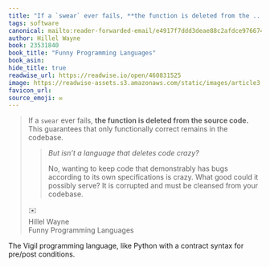 ```yaml
---
title: "If a `swear` ever fails, **the function is deleted from the ..."
tags: software
canonical: mailto:reader-forwarded-email/e4917f7ddd3deae88c2afdce976674d9
author: Hillel Wayne
book: 23531840
book_title: "Funny Programming Languages"
book_asin: 
hide_title: true
readwise_url: https://readwise.io/open/460831525
image: https://readwise-assets.s3.amazonaws.com/static/images/article3.5c705a01b476.png
favicon_url: 
source_emoji: ✉️
---
```


> If a `swear` ever fails, **the function is deleted from the source code.** This guarantees that only functionally correct remains in the codebase.
> 
> > *But isn’t a language that deletes code crazy?*
> > 
> > No, wanting to keep code that demonstrably has bugs according to its own specifications is crazy. What good could it possibly serve? It is corrupted and must be cleansed from your codebase.
> <div class="quoteback-footer"><div class="quoteback-avatar"><span class="mini-emoji"> ✉️</span></div><div class="quoteback-metadata"><div class="metadata-inner"><span style="display:none">FROM:</span><div aria-label="Hillel Wayne" class="quoteback-author"> Hillel Wayne</div><div aria-label="Funny Programming Languages" class="quoteback-title"> Funny Programming Languages</div></div></div></div>

The Vigil programming language, like Python with a contract syntax for pre/post conditions.